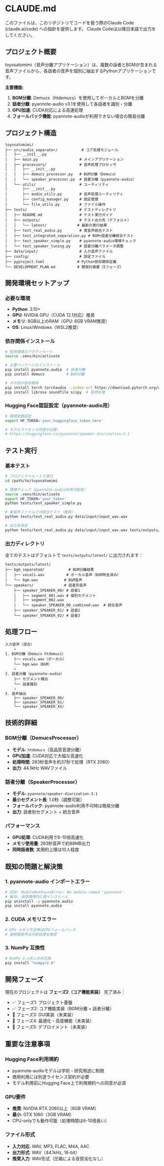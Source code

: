 # CLAUDE.md

このファイルは、このリポジトリでコードを扱う際のClaude Code (claude.ai/code) への指針を提供します。
Claude Codeは以降日本語で出力をしてください。

## プロジェクト概要

toyosatomimi（音声分離アプリケーション）は、複数の話者とBGMが含まれる音声ファイルから、各話者の音声を個別に抽出するPythonアプリケーションです。

**主要機能:**
1. **BGM分離**: Demucs（htdemucs）を使用してボーカルとBGMを分離
2. **話者分離**: pyannote-audio v3.1を使用して各話者を識別・分離
3. **GPU加速**: CUDA対応による高速処理
4. **フォールバック機能**: pyannote-audioが利用できない場合の簡易分離

## プロジェクト構造

```
toyosatomimi/
├── src/audio_separator/           # コア処理モジュール
│   ├── __init__.py
│   ├── main.py                   # メインアプリケーション
│   ├── processors/               # 音声処理プロセッサ
│   │   ├── __init__.py
│   │   ├── demucs_processor.py   # BGM分離（Demucs）
│   │   └── speaker_processor.py  # 話者分離（pyannote-audio）
│   └── utils/                    # ユーティリティ
│       ├── __init__.py
│       ├── audio_utils.py        # 音声処理ユーティリティ
│       ├── config_manager.py     # 設定管理
│       └── file_utils.py         # ファイル操作
├── tests/                        # テストディレクトリ
│   ├── README.md                 # テスト実行ガイド
│   ├── outputs/                  # テスト出力先（デフォルト）
│   │   └── latest/              # 最新の実行結果
│   ├── test_real_audio.py        # 実音声統合テスト
│   ├── test_integrated_separation.py # BGM+話者分離統合テスト
│   ├── test_speaker_simple.py    # pyannote-audio環境チェック
│   └── test_speaker_tuning.py    # 話者分離パラメータ調整
├── data/input/                   # 入力音声ファイル
├── config/                       # 設定ファイル
├── pyproject.toml               # Python依存関係定義
└── DEVELOPMENT_PLAN.md          # 開発計画書（5フェーズ）
```

## 開発環境セットアップ

### 必要な環境
- **Python**: 3.10+
- **GPU**: NVIDIA GPU（CUDA 12.1対応）推奨
- **メモリ**: 8GB以上のRAM（GPU: 6GB VRAM推奨）
- **OS**: Linux/Windows（WSL2推奨）

### 依存関係インストール

```bash
# 仮想環境のアクティベート
source .venv/bin/activate

# 主要パッケージのインストール
pip install pyannote.audio  # 話者分離
pip install demucs          # BGM分離

# その他の依存関係
pip install torch torchaudio --index-url https://download.pytorch.org/whl/cu121  # CUDA対応PyTorch
pip install librosa soundfile scipy  # 音声処理
```

### Hugging Face認証設定（pyannote-audio用）

```bash
# 環境変数設定
export HF_TOKEN='your_huggingface_token_here'

# モデルライセンス同意が必要:
# https://huggingface.co/pyannote/speaker-diarization-3.1
```

## テスト実行

### 基本テスト

```bash
# プロジェクトルートで実行
cd /path/to/toyosatomimi

# 環境チェック（pyannote-audio利用可能性）
source .venv/bin/activate
export HF_TOKEN='your_token'
python tests/test_speaker_simple.py

# 実音声ファイルでの統合テスト（推奨）
python tests/test_real_audio.py data/input/input_wav.wav

# 出力先指定
python tests/test_real_audio.py data/input/input_wav.wav tests/outputs/my_test
```

### 出力ディレクトリ

全てのテストはデフォルトで `tests/outputs/latest/` に出力されます：

```
tests/outputs/latest/
├── bgm_separated/           # BGM分離結果
│   ├── vocals.wav          # ボーカル音声（BGM除去済み）
│   └── bgm.wav            # BGM音声
└── speakers/              # 話者別音声
    ├── speaker_SPEAKER_00/ # 話者1
    │   ├── segment_001.wav # 個別セグメント
    │   ├── segment_002.wav
    │   └── speaker_SPEAKER_00_combined.wav  # 統合音声
    ├── speaker_SPEAKER_01/ # 話者2
    └── speaker_SPEAKER_02/ # 話者3
```

## 処理フロー

```
入力音声（混合） 
    ↓
1. BGM分離（Demucs htdemucs）
    ├── vocals.wav（ボーカル）
    └── bgm.wav（BGM）
    ↓
2. 話者分離（pyannote-audio）
    ├── セグメント検出
    └── 話者識別
    ↓
3. 音声抽出
    ├── speaker_SPEAKER_00/
    ├── speaker_SPEAKER_01/
    └── speaker_SPEAKER_XX/
```

## 技術的詳細

### BGM分離（DemucsProcessor）
- **モデル**: `htdemucs`（高品質音源分離）
- **GPU加速**: CUDA対応で大幅な高速化
- **処理時間**: 283秒音声を約37秒で処理（RTX 2060）
- **出力**: 44.1kHz WAVファイル

### 話者分離（SpeakerProcessor）
- **モデル**: `pyannote/speaker-diarization-3.1`
- **最小セグメント長**: 1.0秒（調整可能）
- **フォールバック**: pyannote-audio利用不可時は簡易分離
- **出力**: 話者別セグメント + 統合音声

### パフォーマンス
- **GPU処理**: CUDA利用で6-10倍高速化
- **メモリ使用量**: 283秒音声で約89MB出力
- **同時話者数**: 実用的上限は10人程度

## 既知の問題と解決策

### 1. pyannote-audio インポートエラー
```bash
# 症状: ModuleNotFoundError: No module named 'pyannote'
# 解決: 仮想環境内に再インストール
pip uninstall -y pyannote.audio
pip install pyannote.audio
```

### 2. CUDA メモリエラー
```bash
# GPU メモリ不足時はCPUフォールバック
# 長時間音声は分割処理を推奨
```

### 3. NumPy 互換性
```bash
# NumPy 2.x系との非互換
pip install "numpy<2.0"
```

## 開発フェーズ

現在のプロジェクトは **フェーズ2（コア機能実装）** 完了済み：

- ✅ フェーズ1: プロジェクト基盤
- ✅ フェーズ2: コア機能実装（BGM分離 + 話者分離）
- 🚧 フェーズ3: GUI実装（未実装）
- 🚧 フェーズ4: 最適化・高度機能（未実装）
- 🚧 フェーズ5: デプロイメント（未実装）

## 重要な注意事項

### Hugging Face利用規約
- pyannote-audioモデルは学術・研究用途に制限
- 商用利用には別途ライセンス契約が必要
- モデル利用前にHugging Face上で利用規約への同意が必須

### GPU要件
- **推奨**: NVIDIA RTX 2060以上（6GB VRAM）
- **最小**: GTX 1060（3GB VRAM）
- CPU-onlyでも動作可能（処理時間は6-10倍長い）

### ファイル形式
- **入力対応**: WAV, MP3, FLAC, M4A, AAC
- **出力形式**: WAV（44.1kHz, 16-bit）
- **推奨入力**: WAV形式（圧縮による音質劣化なし）